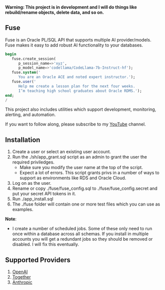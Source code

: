 **Warning: This project is in development and I will do things like rebuild/rename objects, delete data, and so on.**

## Fuse

Fuse is an Oracle PL/SQL API that supports multiple AI provider/models. Fuse makes it easy to add robust AI functionality to your databases.

```sql
begin
   fuse.create_session(
      p_session_name=>'xyz', 
      p_model_name=>'codellama/CodeLlama-7b-Instruct-hf');
   fuse.system('
      You are an Oracle ACE and noted expert instructor.');
   fuse.user('
      Help me create a lesson plan for the next four weeks. 
      I’m teaching high school graduates about Oracle RDMS.');
end;
/
```

This project also includes utilities which support development, monitoring, alerting, and automation.

If you want to follow along, please subscribe to my [YouTube](https://www.youtube.com/channel/UC8cIGO-lRvWM-mPtJdO_9XQ) channel.

## Installation

1. Create a user or select an existing user account.
2. Run the ./sh/app_grant.sql script as an admin to grant the user the required priviledges.
   * Make sure you modify the user name at the top of the script.
   * Expect a lot of errors. This script grants privs in a number of ways to support as environments like RDS and Oracle Cloud.
3. Log on as the user.
4. Rename or copy ./fuse/fuse_config.sql to ./fuse/fuse_config.secret and put your secret API tokens in it.
5. Run ./app_install.sql
6. The ./fuse folder will contain one or more test files which you can use as examples.

**Note**:
   * I create a number of scheduled jobs. Some of these only need to run once within a database across all schemas. If you install in multiple accounts you will get a redundant jobs so they should be removed or disabled. I will fix this eventually.

## Supported Providers

1. [OpenAI](https://platform.openai.com/docs/introduction)
2. [Together](https://docs.together.ai/docs/quickstart)
3. [Anthropic](https://docs.anthropic.com/claude/reference/getting-started-with-the-api)

